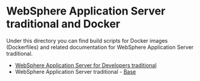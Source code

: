 # WebSphere Application Server traditional and Docker

Under this directory you can find build scripts for Docker images (Dockerfiles) and related documentation for WebSphere Application Server traditional. 

* [WebSphere Application Server for Developers traditional](developer)
* WebSphere Application Server traditional - [Base](base)
